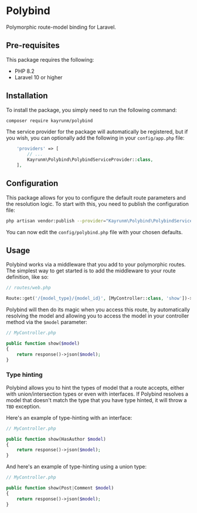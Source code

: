 # Polybind

Polymorphic route-model binding for Laravel.

## Pre-requisites

This package requires the following:

* PHP 8.2
* Laravel 10 or higher

## Installation

To install the package, you simply need to run the following command:

```bash
composer require kayrunm/polybind
```

The service provider for the package will automatically be registered, but if you wish, you can optionally add
the following in your `config/app.php` file:

```php
    'providers' => [
        // ...
        Kayrunm\Polybind\PolybindServiceProvider::class,
    ],
```

## Configuration

This package allows for you to configure the default route parameters and the resolution logic. To start with this, you
need to publish the configuration file:

```bash
php artisan vendor:publish --provider="Kayrunm\Polybind\PolybindServiceProvider"
```

You can now edit the `config/polybind.php` file with your chosen defaults.

## Usage

Polybind works via a middleware that you add to your polymorphic routes. The simplest way to get started is to add the
middleware to your route definition, like so:
```php
// routes/web.php

Route::get('/{model_type}/{model_id}', [MyController::class, 'show'])->middleware('polybind');
```

Polybind will then do its magic when you access this route, by automatically resolving the model and allowing you to
access the model in your controller method via the `$model` parameter:
```php
// MyController.php

public function show($model)
{
    return response()->json($model);
}
```

### Type hinting

Polybind allows you to hint the types of model that a route accepts, either with union/intersection types or even with
interfaces. If Polybind resolves a model that doesn't match the type that you have type hinted, it will throw a
`TBD` exception.

Here's an example of type-hinting with an interface:
```php
// MyController.php

public function show(HasAuthor $model)
{
    return response()->json($model);
}
```

And here's an example of type-hinting using a union type:
```php
// MyController.php

public function show(Post|Comment $model)
{
    return response()->json($model);
}
```
